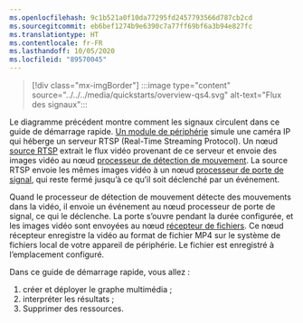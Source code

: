```yaml
---
ms.openlocfilehash: 9c1b521a0f10da77295fd2457793566d787cb2cd
ms.sourcegitcommit: eb6bef1274b9e6390c7a77ff69bf6a3b94e827fc
ms.translationtype: HT
ms.contentlocale: fr-FR
ms.lasthandoff: 10/05/2020
ms.locfileid: "89570045"
---
```

> [!div class="mx-imgBorder"]
> :::image type="content" source="../../../media/quickstarts/overview-qs4.svg" alt-text="Flux des signaux":::

Le diagramme précédent montre comment les signaux circulent dans ce guide de démarrage rapide. [Un module de périphérie](https://github.com/Azure/live-video-analytics/tree/master/utilities/rtspsim-live555) simule une caméra IP qui héberge un serveur RTSP (Real-Time Streaming Protocol). Un nœud [source RTSP](../../../media-graph-concept.md#rtsp-source) extrait le flux vidéo provenant de ce serveur et envoie des images vidéo au nœud [processeur de détection de mouvement](../../../media-graph-concept.md#motion-detection-processor). La source RTSP envoie les mêmes images vidéo à un nœud [processeur de porte de signal](../../../media-graph-concept.md#signal-gate-processor), qui reste fermé jusqu’à ce qu’il soit déclenché par un événement.

Quand le processeur de détection de mouvement détecte des mouvements dans la vidéo, il envoie un événement au nœud processeur de porte de signal, ce qui le déclenche. La porte s’ouvre pendant la durée configurée, et les images vidéo sont envoyées au nœud [récepteur de fichiers](../../../media-graph-concept.md#file-sink). Ce nœud récepteur enregistre la vidéo au format de fichier MP4 sur le système de fichiers local de votre appareil de périphérie. Le fichier est enregistré à l’emplacement configuré.

Dans ce guide de démarrage rapide, vous allez :

1. créer et déployer le graphe multimédia ;
1. interpréter les résultats ;
1. Supprimer des ressources.
